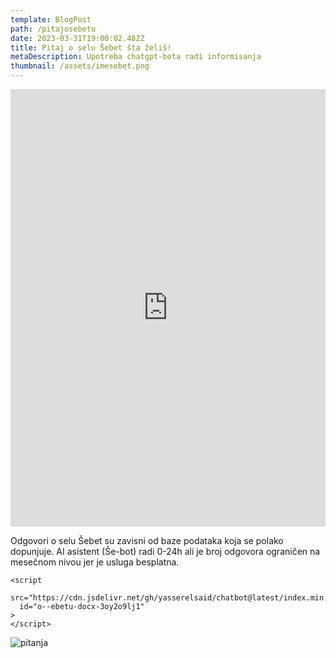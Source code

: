```yaml
---
template: BlogPost
path: /pitajosebetu
date: 2023-03-31T19:00:02.482Z
title: Pitaj o selu Šebet šta želiš!
metaDescription: Upotreba chatgpt-bota radi informisanja
thumbnail: /assets/imesebet.png
---
```

<iframe src="https://www.chatbase.co/chatbot-iframe/o--ebetu-docx-3oy2o9lj1" width="100%" height="700" frameborder="0" ></iframe>

Odgovori o selu Šebet su zavisni od baze podataka koja se polako dopunjuje. AI asistent (Še-bot) radi 0-24h ali je broj odgovora ograničen na mesečnom nivou jer je usluga besplatna.

```
<script
  src="https://cdn.jsdelivr.net/gh/yasserelsaid/chatbot@latest/index.min.js"
  id="o--ebetu-docx-3oy2o9lj1"
>
</script>
```



![pitanja](/assets/livechat.jpeg "Postavi pitanje")
